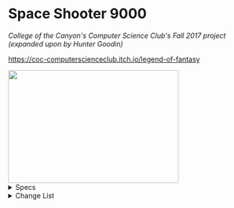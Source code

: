 # Space Shooter 9000
*College of the Canyon's Computer Science Club's Fall 2017 project (expanded upon by Hunter Goodin)* 

https://coc-computerscienceclub.itch.io/legend-of-fantasy

<img src="https://huntergoodin.com/images/devphotos/LoFLogo.png" width="347" height="229" />

<details>
<summary>Specs</summary>
<blockquote>

Unity 2017.4.22f1 
https://download.unity3d.com/download_unity/eb4bc6fa7f1d/UnityDownloadAssistant-2017.4.22f1.exe

SLN solution in Visual Studio Community 2019 Preview 
https://visualstudio.microsoft.com/vs/community/

</blockquote>
</details>

<details>
<summary>Change List</summary>
<blockquote>

<details>
<summary>CL-000000 (The First Update)</summary>
<blockquote>

- Made the following changes: 
	- Added project as it was in the old repository
	- Edited the README to reflect the above changes 

</blockquote>
</details>

</blockquote>
</details>
